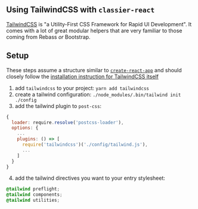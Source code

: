 ## Using TailwindCSS with `classier-react`

[TailwindCSS](https://tailwindcss.com) is "a Utility-First CSS Framework
for Rapid UI Development". It comes with a lot of great modular helpers that are very familiar to those coming from Rebass _or_ Bootstrap.

## Setup

These steps assume a structure similar to [`create-react-app`](https://github.com/facebook/create-react-app)
and should closely follow the [installation instruction for TailwindCSS itself](https://tailwindcss.com/docs/installation)

1.  add `tailwindcss` to your project: `yarn add tailwindcss`
2.  create a tailwind configuration: `./node_modules/.bin/tailwind init ./config`
3.  add the tailwind plugin to `post-css`:

```js
{
  loader: require.resolve('postcss-loader'),
  options: {
    ...
    plugins: () => [
      require('tailwindcss')('./config/tailwind.js'),
      ...
    ]
  }
}
```

4.  add the tailwind directives you want to your entry stylesheet:

```css
@tailwind preflight;
@tailwind components;
@tailwind utilities;
```
